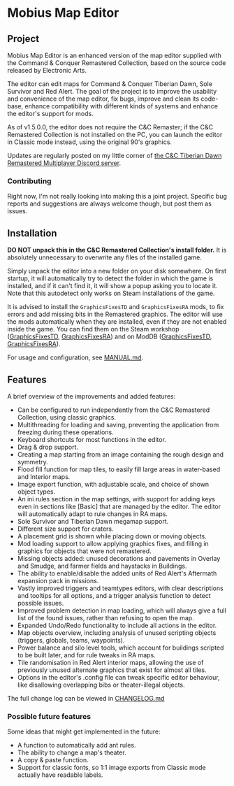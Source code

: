 ﻿# Mobius Map Editor

## Project

Mobius Map Editor is an enhanced version of the map editor supplied with the Command & Conquer Remastered Collection, based on the source code released by Electronic Arts.

The editor can edit maps for Command & Conquer Tiberian Dawn, Sole Survivor and Red Alert. The goal of the project is to improve the usability and convenience of the map editor, fix bugs, improve and clean its code-base, enhance compatibility with different kinds of systems and enhance the editor's support for mods.

As of v1.5.0.0, the editor does not require the C&C Remaster; if the C&C Remastered Collection is not installed on the PC, you can launch the editor in Classic mode instead, using the original 90's graphics.

Updates are regularly posted on my little corner of [the C&C Tiberian Dawn Remastered Multiplayer Discord server](https://discord.gg/m4wcAZd).

### Contributing

Right now, I'm not really looking into making this a joint project. Specific bug reports and suggestions are always welcome though, but post them as issues.

## Installation

**DO NOT unpack this in the C&C Remastered Collection's install folder.** It is absolutely unnecessary to overwrite any files of the installed game.

Simply unpack the editor into a new folder on your disk somewhere. On first startup, it will automatically try to detect the folder in which the game is installed, and if it can't find it, it will show a popup asking you to locate it. Note that this autodetect only works on Steam installations of the game.

It is advised to install the `GraphicsFixesTD` and `GraphicsFixesRA` mods, to fix errors and add missing bits in the Remastered graphics. The editor will use the mods automatically when they are installed, even if they are not enabled inside the game. You can find them on the Steam workshop ([GraphicsFixesTD](https://steamcommunity.com/sharedfiles/filedetails/?id=2844969675), [GraphicsFixesRA](https://steamcommunity.com/sharedfiles/filedetails/?id=2978875641)) and on ModDB ([GraphicsFixesTD](https://www.moddb.com/games/command-conquer-remastered/addons/graphicsfixestd), [GraphicsFixesRA](https://www.moddb.com/games/cc-red-alert-remastered/addons/graphicsfixesra)).

For usage and configuration, see [MANUAL.md](MANUAL.md).

## Features

A brief overview of the improvements and added features:

* Can be configured to run independently from the C&C Remastered Collection, using classic graphics.
* Multithreading for loading and saving, preventing the application from freezing during these operations.
* Keyboard shortcuts for most functions in the editor.
* Drag & drop support.
* Creating a map starting from an image containing the rough design and symmetry.
* Flood fill function for map tiles, to easily fill large areas in water-based and Interior maps.
* Image export function, with adjustable scale, and choice of shown object types.
* An ini rules section in the map settings, with support for adding keys even in sections like [Basic] that are managed by the editor. The editor will automatically adapt to rule changes in RA maps.
* Sole Survivor and Tiberian Dawn megamap support.
* Different size support for craters.
* A placement grid is shown while placing down or moving objects.
* Mod loading support to allow applying graphics fixes, and filling in graphics for objects that were not remastered.
* Missing objects added: unused decorations and pavements in Overlay and Smudge, and farmer fields and haystacks in Buildings.
* The ability to enable/disable the added units of Red Alert's Aftermath expansion pack in missions.
* Vastly improved triggers and teamtypes editors, with clear descriptions and tooltips for all options, and a trigger analysis function to detect possible issues.
* Improved problem detection in map loading, which will always give a full list of the found issues, rather than refusing to open the map.
* Expanded Undo/Redo functionality to include all actions in the editor.
* Map objects overview, including analysis of unused scripting objects (triggers, globals, teams, waypoints).
* Power balance and silo level tools, which account for buildings scripted to be built later, and for rule tweaks in RA maps.
* Tile randomisation in Red Alert interior maps, allowing the use of previously unused alternate graphics that exist for almost all tiles.
* Options in the editor's .config file can tweak specific editor behaviour, like disallowing overlapping bibs or theater-illegal objects.

The full change log can be viewed in [CHANGELOG.md](CHANGELOG.md)

### Possible future features

Some ideas that might get implemented in the future:

* A function to automatically add ant rules.
* The ability to change a map's theater.
* A copy & paste function.
* Support for classic fonts, so 1:1 image exports from Classic mode actually have readable labels.
